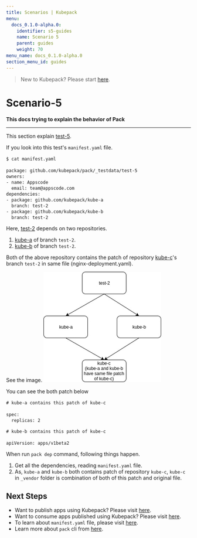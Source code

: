 ```yaml
---
title: Scenarios | Kubepack
menu:
  docs_0.1.0-alpha.0:
    identifier: s5-guides
    name: Scenario 5
    parent: guides
    weight: 70
menu_name: docs_0.1.0-alpha.0
section_menu_id: guides
---
```


> New to Kubepack? Please start [here](/docs/concepts/README.md).

# Scenario-5

**This docs trying to explain the behavior of Pack**
***

This section explain [test-5](https://github.com/kubepack/pack/tree/master/_testdata/test-5).

If you look into this test's `manifest.yaml` file.

```console
$ cat manifest.yaml

package: github.com/kubepack/pack/_testdata/test-5
owners:
- name: Appscode
  email: team@appscode.com
dependencies:
- package: github.com/kubepack/kube-a
  branch: test-2
- package: github.com/kubepack/kube-b
  branch: test-2
```

Here, [test-2](https://github.com/kubepack/pack/tree/master/_testdata/test-5) depends on two repositories.
1. [kube-a](https://github.com/kubepack/kube-a) of branch `test-2`.
2. [kube-b](https://github.com/kubepack/kube-b) of branch `test-2`.

Both of the above repository contains the patch of repository [kube-c](https://github.com/kubepack/kube-c/tree/test-2)'s
 branch `test-2` in same file (nginx-deployment.yaml).

 See the image.
 ![alt text](/_testdata/test-5/test-5.jpg)

You can see the both patch below

```console
# kube-a contains this patch of kube-c

spec:
  replicas: 2
```

```console
# kube-b contains this patch of kube-c

apiVersion: apps/v1beta2
```

When run `pack dep` command, following things happen.

1. Get all the dependencies, reading `manifest.yaml` file.
2. As, `kube-a` and `kube-b` both contains patch of repository `kube-c`,
`kube-c` in `_vendor` folder is combination of both of this patch and original file.


## Next Steps

- Want to publish apps using Kubepack? Please visit [here](/docs/concepts/how/publisher.md).
- Want to consume apps published using Kubepack? Please visit [here](/docs/concepts/how/user.md).
- To learn about `manifest.yaml` file, please visit [here](/docs/concepts/how/manifest.md).
- Learn more about `pack` cli from [here](/docs/concepts/how/cli.md).
